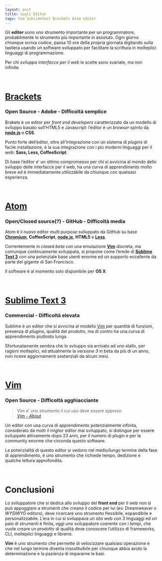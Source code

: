 ```yaml
---
layout: post
title: Sugli Editor
tags: Vim SublimeText Brackets Atom editor
---
```


Gli **editor** sono uno strumento importante per un programmatore, probabilmente lo strumento più importante in assoluto. Ogni giorno chiunque scriva codice, passa 10 ore della propria giornata digitando sulla tastiera usando un software sviluppato per facilitare la scrittura in molteplici linguaggi di programmazione.

Per chi _sviluppa interfacce per il web_ le scelte sono svariate, ma non infinite.

<br>

# [Brackets](http://brackets.io/)
### Open Source - Adobe - Difficoltà semplice

Brakets è un editor per _front end developers_ caratterizzato da un modello di sviluppo basato sull’HTML5 e Javascript: l’editor è un _browser_ spinto da **[node.js](http://nodejs.org/)** e **CSS**.

Punto forte dell’editor, oltre all’integrazione con un sistema di _plugins_ di facile installazione, è la sua integrazione con i più moderni linguaggi per il _web_: **Sass, Less, CoffeeScript**.

Di base l’editor e’ un ottimo compromesso per chi si avvicina al mondo dello sviluppo delle interfacce per il web, ha una curva di apprendimento molto breve ed è immediatamente utilizzabile da chiunque con qualsiasi esperienza.

<br>

# [Atom](https://atom.io/)
### Open/Closed source(?) - GitHub - Difficoltà media

Atom è il nuovo editor _multi purpose_ sviluppato da GitHub su base **[Chromium](http://www.chromium.org/)**, **CoffeeScript**, **[node.js](http://nodejs.org/)**, **HTML5** e **[Less](http://lesscss.org/)**.

Correntemente in _closed beta_ con una emulazione **[Vim](http://www.vim.org/)** discreta, ma comunque continuamente sviluppata, si propone come l’erede di **[Sublime Text 3](http://www.sublimetext.com/3)** con una potenziale base utenti enorme ed un supporto eccellente da parte del gigante di San Francisco.

Il software è al momento solo disponibile per **OS X**

<br>

# [Sublime Text 3](http://www.sublimetext.com/3)
### Commercial - Difficoltà elevata

Sublime è un editor che si avvicina al modello [Vim](http://www.vim.org/) per quantità di funzioni, presenza di _plugins_, qualità del prodotto, ma di contro ha una curva di apprendimento piuttosto lunga.

Sfortunatamente sembra che lo sviluppo sia arrivato ad uno stallo, per ragioni molteplici, ed attualmente la versione _3_ in beta da più di un anno, non riceve aggiornamenti sostanziali da alcuni mesi.

<br>

# [Vim](http://www.vim.org)
### Open Source - Difficoltà agghiacciante

> Vim e’ uno strumento il cui uso deve essere appreso<br>
_[Vim - About](http://www.vim.org/about.php)_

Un editor con una curva di apprendimento potenzialmente infinita, considerato da molti il miglior editor mai sviluppato, si distingue per essere sviluppato attivamente dopo 23 anni, per il numero di plugin e per la community enorme che circonda questo software.

Le potenzialità di questo editor si vedono nel medio/lungo termine della fase di apprendimento, è uno strumento che richiede tempo, dedizione e qualche lettura approfondita.

<br>

# Conclusioni

Lo sviluppatore che si dedica allo sviluppo del **front end** per il web non si può appoggiare a strumenti che creano il codice per lui (es: Dreamweaver o _WYSIWYG_ editors), deve ricercare uno strumento flessibile, espandibile e personalizzabile. L’era in cui si sviluppava un sito web con 3 linguaggi ed un paio di strumenti è finita, oggi uno sviluppatore coerente con i tempi, che vuole creare un prodotto di qualità deve conoscere l’utilizzo di frameworks, CLI, molteplici linguaggi e librerie.

**Vim** è uno strumento che permette di velocizzare qualsiasi operazione e che nel lungo termine diventa insostituibile per chiunque abbia avuto la determinazione e la pazienza di impararne le basi.
